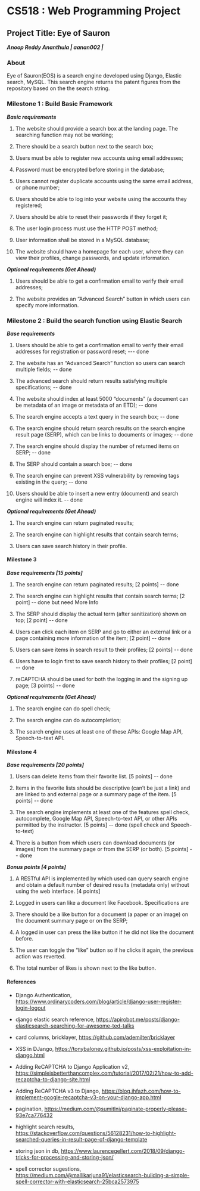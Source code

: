 # CS518 : Web Programming Project
## Project Title: Eye of Sauron
***Anoop Reddy Ananthula | aanan002 |***

### About

Eye of Sauron(EOS) is a search engine developed using Django, Elastic search, MySQL. This search engine returns the patent figures from the repository based on the the search string.

### Milestone 1 : Build Basic Framework

***Basic requirements***

1. The website should provide a search box at the landing page. The searching function
may not be working;

2. There should be a search button next to the search box;

3. Users must be able to register new accounts using email addresses;

4. Password must be encrypted before storing in the database;

5. Users cannot register duplicate accounts using the same email address, or phone number;

6. Users should be able to log into your website using the accounts they registered;

7. Users should be able to reset their passwords if they forget it;

8. The user login process must use the HTTP POST method;

9. User information shall be stored in a MySQL database;

10. The website should have a homepage for each user, where they can view their profiles, change passwords, and update information.

***Optional requirements (Get Ahead)***
1. Users should be able to get a confirmation email to verify their email addresses;

2. The website provides an “Advanced Search” button in which users can specify more
information.

### Milestone 2 :  Build the search function using Elastic Search

***Base requirements***

1. Users should be able to get a confirmation email to verify their email addresses for registration or password reset; --- done

2. The website has an “Advanced Search” function so users can search multiple fields; -- done

3. The advanced search should return results satisfying multiple specifications; -- done

4. The website should index at least 5000 “documents” (a document can be metadata of an image or metadata of an ETD); -- done

5. The search engine accepts a text query in the search box; -- done

6. The search engine should return search results on the search engine result page (SERP), which can be links to documents or images; -- done

7. The search engine should display the number of returned items on SERP; -- done

8. The SERP should contain a search box; -- done

9. The search engine can prevent XSS vulnerability by removing tags existing in the query; -- done 

10. Users should be able to insert a new entry (document) and search engine will index it. -- done

***Optional requirements (Get Ahead)***

1. The search engine can return paginated results;

2. The search engine can highlight results that contain search terms;

3. Users can save search history in their profile.

#### Milestone 3

***Base requirements [15 points]***

1. The search engine can return paginated results; [2 points] -- done

2. The search engine can highlight results that contain search terms; [2 point] -- done but need More Info

3. The SERP should display the actual term (after sanitization) shown on top; [2 point] -- done

4. Users can click each item on SERP and go to either an external link or a page containing 
more information of the item; [2 point] -- done

5. Users can save items in search result to their profiles; [2 points] -- done

6. Users have to login first to save search history to their profiles; [2 point] -- done

7. reCAPTCHA should be used for both the logging in and the signing up page; [3 points] -- done

***Optional requirements (Get Ahead)***

1. The search engine can do spell check;

2. The search engine can do autocompletion;

3. The search engine uses at least one of these APIs: Google Map API, Speech-to-text API.

#### Milestone 4

***Base requirements [20 points]***

1. Users can delete items from their favorite list. [5 points] -- done

2. Items in the favorite lists should be descriptive (can’t be just a link) and are linked to and
external page or a summary page of the item. [5 points] -- done

3. The search engine implements at least one of the features spell check, autocomplete,
Google Map API, Speech-to-text API, or other APIs permitted by the instructor. [5
points] -- done (spell check and Speech-to-text)

4. There is a button from which users can download documents (or images) from the
summary page or from the SERP (or both). [5 points] -- done

***Bonus points [4 points]***

1. A RESTful API is implemented by which used can query search engine and obtain a
default number of desired results (metadata only) without using the web interface. [4
points]

2. Logged in users can like a document like Facebook. Specifications are

  1. There should be a like button for a document (a paper or an image) on the document
summary page or on the SERP;

  2. A logged in user can press the like button if he did not like the document before.

  3. The user can toggle the “like” button so if he clicks it again, the previous action was
reverted.

  4. The total number of likes is shown next to the like button. 

#### References

* Django Authentication, https://www.ordinarycoders.com/blog/article/django-user-register-login-logout

* django elastic search reference, https://apirobot.me/posts/django-elasticsearch-searching-for-awesome-ted-talks

* card columns, bricklayer, https://github.com/ademilter/bricklayer

* XSS in DJango, https://tonybaloney.github.io/posts/xss-exploitation-in-django.html

* Adding ReCAPTCHA to Django Application v2, https://simpleisbetterthancomplex.com/tutorial/2017/02/21/how-to-add-recaptcha-to-django-site.html

* Adding ReCAPTCHA v3 to Django,  https://blog.ihfazh.com/how-to-implement-google-recaptcha-v3-on-your-django-app.html

* pagination, https://medium.com/@sumitlni/paginate-properly-please-93e7ca776432

* highlight search results, https://stackoverflow.com/questions/56128231/how-to-highlight-searched-queries-in-result-page-of-django-template

* storing json in db, https://www.laurencegellert.com/2018/09/django-tricks-for-processing-and-storing-json/

* spell corrector sugestions, https://medium.com/@mallikarjuna91/elasticsearch-building-a-simple-spell-corrector-with-elasticsearch-25bca2573975